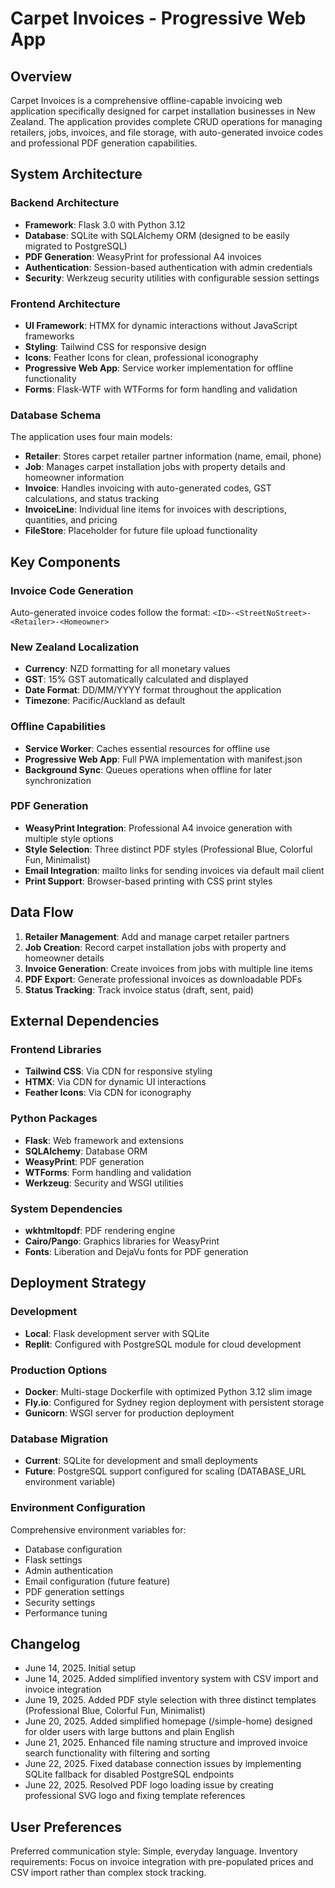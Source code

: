 # Carpet Invoices - Progressive Web App

## Overview

Carpet Invoices is a comprehensive offline-capable invoicing web application specifically designed for carpet installation businesses in New Zealand. The application provides complete CRUD operations for managing retailers, jobs, invoices, and file storage, with auto-generated invoice codes and professional PDF generation capabilities.

## System Architecture

### Backend Architecture
- **Framework**: Flask 3.0 with Python 3.12
- **Database**: SQLite with SQLAlchemy ORM (designed to be easily migrated to PostgreSQL)
- **PDF Generation**: WeasyPrint for professional A4 invoices
- **Authentication**: Session-based authentication with admin credentials
- **Security**: Werkzeug security utilities with configurable session settings

### Frontend Architecture
- **UI Framework**: HTMX for dynamic interactions without JavaScript frameworks
- **Styling**: Tailwind CSS for responsive design
- **Icons**: Feather Icons for clean, professional iconography
- **Progressive Web App**: Service worker implementation for offline functionality
- **Forms**: Flask-WTF with WTForms for form handling and validation

### Database Schema
The application uses four main models:
- **Retailer**: Stores carpet retailer partner information (name, email, phone)
- **Job**: Manages carpet installation jobs with property details and homeowner information
- **Invoice**: Handles invoicing with auto-generated codes, GST calculations, and status tracking
- **InvoiceLine**: Individual line items for invoices with descriptions, quantities, and pricing
- **FileStore**: Placeholder for future file upload functionality

## Key Components

### Invoice Code Generation
Auto-generated invoice codes follow the format: `<ID>-<StreetNoStreet>-<Retailer>-<Homeowner>`

### New Zealand Localization
- **Currency**: NZD formatting for all monetary values
- **GST**: 15% GST automatically calculated and displayed
- **Date Format**: DD/MM/YYYY format throughout the application
- **Timezone**: Pacific/Auckland as default

### Offline Capabilities
- **Service Worker**: Caches essential resources for offline use
- **Progressive Web App**: Full PWA implementation with manifest.json
- **Background Sync**: Queues operations when offline for later synchronization

### PDF Generation
- **WeasyPrint Integration**: Professional A4 invoice generation with multiple style options
- **Style Selection**: Three distinct PDF styles (Professional Blue, Colorful Fun, Minimalist)
- **Email Integration**: mailto links for sending invoices via default mail client
- **Print Support**: Browser-based printing with CSS print styles

## Data Flow

1. **Retailer Management**: Add and manage carpet retailer partners
2. **Job Creation**: Record carpet installation jobs with property and homeowner details
3. **Invoice Generation**: Create invoices from jobs with multiple line items
4. **PDF Export**: Generate professional invoices as downloadable PDFs
5. **Status Tracking**: Track invoice status (draft, sent, paid)

## External Dependencies

### Frontend Libraries
- **Tailwind CSS**: Via CDN for responsive styling
- **HTMX**: Via CDN for dynamic UI interactions
- **Feather Icons**: Via CDN for iconography

### Python Packages
- **Flask**: Web framework and extensions
- **SQLAlchemy**: Database ORM
- **WeasyPrint**: PDF generation
- **WTForms**: Form handling and validation
- **Werkzeug**: Security and WSGI utilities

### System Dependencies
- **wkhtmltopdf**: PDF rendering engine
- **Cairo/Pango**: Graphics libraries for WeasyPrint
- **Fonts**: Liberation and DejaVu fonts for PDF generation

## Deployment Strategy

### Development
- **Local**: Flask development server with SQLite
- **Replit**: Configured with PostgreSQL module for cloud development

### Production Options
- **Docker**: Multi-stage Dockerfile with optimized Python 3.12 slim image
- **Fly.io**: Configured for Sydney region deployment with persistent storage
- **Gunicorn**: WSGI server for production deployment

### Database Migration
- **Current**: SQLite for development and small deployments
- **Future**: PostgreSQL support configured for scaling (DATABASE_URL environment variable)

### Environment Configuration
Comprehensive environment variables for:
- Database configuration
- Flask settings
- Admin authentication
- Email configuration (future feature)
- PDF generation settings
- Security settings
- Performance tuning

## Changelog

- June 14, 2025. Initial setup
- June 14, 2025. Added simplified inventory system with CSV import and invoice integration
- June 19, 2025. Added PDF style selection with three distinct templates (Professional Blue, Colorful Fun, Minimalist)
- June 20, 2025. Added simplified homepage (/simple-home) designed for older users with large buttons and plain English
- June 21, 2025. Enhanced file naming structure and improved invoice search functionality with filtering and sorting
- June 22, 2025. Fixed database connection issues by implementing SQLite fallback for disabled PostgreSQL endpoints
- June 22, 2025. Resolved PDF logo loading issue by creating professional SVG logo and fixing template references

## User Preferences

Preferred communication style: Simple, everyday language.
Inventory requirements: Focus on invoice integration with pre-populated prices and CSV import rather than complex stock tracking.